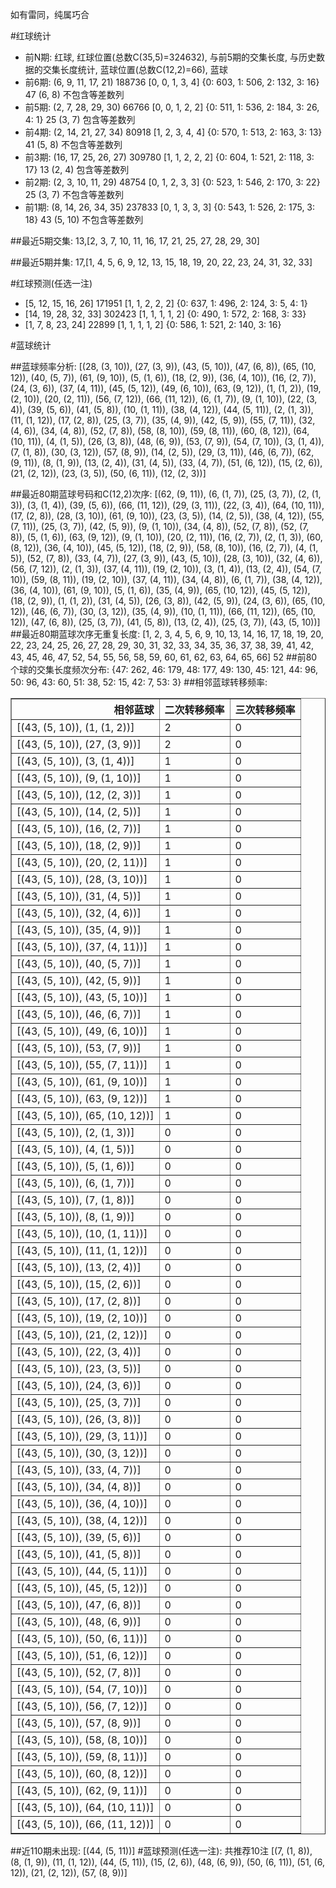 <!-- 
.. title: 大乐透15095期(2015-08-17)数据分析报告
.. slug: dlott-15095-2015-08-17-report
.. date: 2015-08-18 08:00:00 UTC+08:00
.. tags: Lottery
.. link: 
.. description: 
.. type: text
-->

如有雷同，纯属巧合

<!-- TEASER_END-->

#红球统计

- 前N期: 红球, 红球位置(总数C(35,5)=324632), 与前5期的交集长度, 与历史数据的交集长度统计, 蓝球位置(总数C(12,2)=66), 蓝球
- 前6期: (6, 9, 11, 17, 21) 188736 [0, 0, 1, 3, 4] {0: 603, 1: 506, 2: 132, 3: 16} 47 (6, 8) 不包含等差数列
- 前5期: (2, 7, 28, 29, 30) 66766 [0, 0, 1, 2, 2] {0: 511, 1: 536, 2: 184, 3: 26, 4: 1} 25 (3, 7) 包含等差数列
- 前4期: (2, 14, 21, 27, 34) 80918 [1, 2, 3, 4, 4] {0: 570, 1: 513, 2: 163, 3: 13} 41 (5, 8) 不包含等差数列
- 前3期: (16, 17, 25, 26, 27) 309780 [1, 1, 2, 2, 2] {0: 604, 1: 521, 2: 118, 3: 17} 13 (2, 4) 包含等差数列
- 前2期: (2, 3, 10, 11, 29) 48754 [0, 1, 2, 3, 3] {0: 523, 1: 546, 2: 170, 3: 22} 25 (3, 7) 不包含等差数列
- 前1期: (8, 14, 26, 34, 35) 237833 [0, 1, 3, 3, 3] {0: 543, 1: 526, 2: 175, 3: 18} 43 (5, 10) 不包含等差数列

##最近5期交集:
13,[2, 3, 7, 10, 11, 16, 17, 21, 25, 27, 28, 29, 30]

##最近5期并集:
17,[1, 4, 5, 6, 9, 12, 13, 15, 18, 19, 20, 22, 23, 24, 31, 32, 33]

#红球预测(任选一注)

- [5, 12, 15, 16, 26] 171951 [1, 1, 2, 2, 2] {0: 637, 1: 496, 2: 124, 3: 5, 4: 1}
- [14, 19, 28, 32, 33] 302423 [1, 1, 1, 1, 2] {0: 490, 1: 572, 2: 168, 3: 33}
- [1, 7, 8, 23, 24] 22899 [1, 1, 1, 1, 2] {0: 586, 1: 521, 2: 140, 3: 16}

#蓝球统计

##蓝球频率分析:
[(28, (3, 10)), (27, (3, 9)), (43, (5, 10)), (47, (6, 8)), (65, (10, 12)), (40, (5, 7)), (61, (9, 10)), (5, (1, 6)), (18, (2, 9)), (36, (4, 10)), (16, (2, 7)), (24, (3, 6)), (37, (4, 11)), (45, (5, 12)), (49, (6, 10)), (63, (9, 12)), (1, (1, 2)), (19, (2, 10)), (20, (2, 11)), (56, (7, 12)), (66, (11, 12)), (6, (1, 7)), (9, (1, 10)), (22, (3, 4)), (39, (5, 6)), (41, (5, 8)), (10, (1, 11)), (38, (4, 12)), (44, (5, 11)), (2, (1, 3)), (11, (1, 12)), (17, (2, 8)), (25, (3, 7)), (35, (4, 9)), (42, (5, 9)), (55, (7, 11)), (32, (4, 6)), (34, (4, 8)), (52, (7, 8)), (58, (8, 10)), (59, (8, 11)), (60, (8, 12)), (64, (10, 11)), (4, (1, 5)), (26, (3, 8)), (48, (6, 9)), (53, (7, 9)), (54, (7, 10)), (3, (1, 4)), (7, (1, 8)), (30, (3, 12)), (57, (8, 9)), (14, (2, 5)), (29, (3, 11)), (46, (6, 7)), (62, (9, 11)), (8, (1, 9)), (13, (2, 4)), (31, (4, 5)), (33, (4, 7)), (51, (6, 12)), (15, (2, 6)), (21, (2, 12)), (23, (3, 5)), (50, (6, 11)), (12, (2, 3))]

##最近80期蓝球号码和C(12,2)次序:
[(62, (9, 11)), (6, (1, 7)), (25, (3, 7)), (2, (1, 3)), (3, (1, 4)), (39, (5, 6)), (66, (11, 12)), (29, (3, 11)), (22, (3, 4)), (64, (10, 11)), (17, (2, 8)), (28, (3, 10)), (61, (9, 10)), (23, (3, 5)), (14, (2, 5)), (38, (4, 12)), (55, (7, 11)), (25, (3, 7)), (42, (5, 9)), (9, (1, 10)), (34, (4, 8)), (52, (7, 8)), (52, (7, 8)), (5, (1, 6)), (63, (9, 12)), (9, (1, 10)), (20, (2, 11)), (16, (2, 7)), (2, (1, 3)), (60, (8, 12)), (36, (4, 10)), (45, (5, 12)), (18, (2, 9)), (58, (8, 10)), (16, (2, 7)), (4, (1, 5)), (52, (7, 8)), (33, (4, 7)), (27, (3, 9)), (43, (5, 10)), (28, (3, 10)), (32, (4, 6)), (56, (7, 12)), (2, (1, 3)), (37, (4, 11)), (19, (2, 10)), (3, (1, 4)), (13, (2, 4)), (54, (7, 10)), (59, (8, 11)), (19, (2, 10)), (37, (4, 11)), (34, (4, 8)), (6, (1, 7)), (38, (4, 12)), (36, (4, 10)), (61, (9, 10)), (5, (1, 6)), (35, (4, 9)), (65, (10, 12)), (45, (5, 12)), (18, (2, 9)), (1, (1, 2)), (31, (4, 5)), (26, (3, 8)), (42, (5, 9)), (24, (3, 6)), (65, (10, 12)), (46, (6, 7)), (30, (3, 12)), (35, (4, 9)), (10, (1, 11)), (66, (11, 12)), (65, (10, 12)), (47, (6, 8)), (25, (3, 7)), (41, (5, 8)), (13, (2, 4)), (25, (3, 7)), (43, (5, 10))]
##最近80期蓝球次序无重复长度:
[1, 2, 3, 4, 5, 6, 9, 10, 13, 14, 16, 17, 18, 19, 20, 22, 23, 24, 25, 26, 27, 28, 29, 30, 31, 32, 33, 34, 35, 36, 37, 38, 39, 41, 42, 43, 45, 46, 47, 52, 54, 55, 56, 58, 59, 60, 61, 62, 63, 64, 65, 66] 52
##前80个球的交集长度频次分布:
{47: 262, 46: 179, 48: 177, 49: 130, 45: 121, 44: 96, 50: 96, 43: 60, 51: 38, 52: 15, 42: 7, 53: 3}
##相邻蓝球转移频率:
<table border="1" class="table table-striped dataframe">
  <thead>
    <tr style="text-align: right;">
      <th>相邻蓝球</th>
      <th>二次转移频率</th>
      <th>三次转移频率</th>
    </tr>
  </thead>
  <tbody>
    <tr>
      <td>[(43, (5, 10)), (1, (1, 2))]</td>
      <td>2</td>
      <td>0</td>
    </tr>
    <tr>
      <td>[(43, (5, 10)), (27, (3, 9))]</td>
      <td>2</td>
      <td>0</td>
    </tr>
    <tr>
      <td>[(43, (5, 10)), (3, (1, 4))]</td>
      <td>1</td>
      <td>0</td>
    </tr>
    <tr>
      <td>[(43, (5, 10)), (9, (1, 10))]</td>
      <td>1</td>
      <td>0</td>
    </tr>
    <tr>
      <td>[(43, (5, 10)), (12, (2, 3))]</td>
      <td>1</td>
      <td>0</td>
    </tr>
    <tr>
      <td>[(43, (5, 10)), (14, (2, 5))]</td>
      <td>1</td>
      <td>0</td>
    </tr>
    <tr>
      <td>[(43, (5, 10)), (16, (2, 7))]</td>
      <td>1</td>
      <td>0</td>
    </tr>
    <tr>
      <td>[(43, (5, 10)), (18, (2, 9))]</td>
      <td>1</td>
      <td>0</td>
    </tr>
    <tr>
      <td>[(43, (5, 10)), (20, (2, 11))]</td>
      <td>1</td>
      <td>0</td>
    </tr>
    <tr>
      <td>[(43, (5, 10)), (28, (3, 10))]</td>
      <td>1</td>
      <td>0</td>
    </tr>
    <tr>
      <td>[(43, (5, 10)), (31, (4, 5))]</td>
      <td>1</td>
      <td>0</td>
    </tr>
    <tr>
      <td>[(43, (5, 10)), (32, (4, 6))]</td>
      <td>1</td>
      <td>0</td>
    </tr>
    <tr>
      <td>[(43, (5, 10)), (35, (4, 9))]</td>
      <td>1</td>
      <td>0</td>
    </tr>
    <tr>
      <td>[(43, (5, 10)), (37, (4, 11))]</td>
      <td>1</td>
      <td>0</td>
    </tr>
    <tr>
      <td>[(43, (5, 10)), (40, (5, 7))]</td>
      <td>1</td>
      <td>0</td>
    </tr>
    <tr>
      <td>[(43, (5, 10)), (42, (5, 9))]</td>
      <td>1</td>
      <td>0</td>
    </tr>
    <tr>
      <td>[(43, (5, 10)), (43, (5, 10))]</td>
      <td>1</td>
      <td>0</td>
    </tr>
    <tr>
      <td>[(43, (5, 10)), (46, (6, 7))]</td>
      <td>1</td>
      <td>0</td>
    </tr>
    <tr>
      <td>[(43, (5, 10)), (49, (6, 10))]</td>
      <td>1</td>
      <td>0</td>
    </tr>
    <tr>
      <td>[(43, (5, 10)), (53, (7, 9))]</td>
      <td>1</td>
      <td>0</td>
    </tr>
    <tr>
      <td>[(43, (5, 10)), (55, (7, 11))]</td>
      <td>1</td>
      <td>0</td>
    </tr>
    <tr>
      <td>[(43, (5, 10)), (61, (9, 10))]</td>
      <td>1</td>
      <td>0</td>
    </tr>
    <tr>
      <td>[(43, (5, 10)), (63, (9, 12))]</td>
      <td>1</td>
      <td>0</td>
    </tr>
    <tr>
      <td>[(43, (5, 10)), (65, (10, 12))]</td>
      <td>1</td>
      <td>0</td>
    </tr>
    <tr>
      <td>[(43, (5, 10)), (2, (1, 3))]</td>
      <td>0</td>
      <td>0</td>
    </tr>
    <tr>
      <td>[(43, (5, 10)), (4, (1, 5))]</td>
      <td>0</td>
      <td>0</td>
    </tr>
    <tr>
      <td>[(43, (5, 10)), (5, (1, 6))]</td>
      <td>0</td>
      <td>0</td>
    </tr>
    <tr>
      <td>[(43, (5, 10)), (6, (1, 7))]</td>
      <td>0</td>
      <td>0</td>
    </tr>
    <tr>
      <td>[(43, (5, 10)), (7, (1, 8))]</td>
      <td>0</td>
      <td>0</td>
    </tr>
    <tr>
      <td>[(43, (5, 10)), (8, (1, 9))]</td>
      <td>0</td>
      <td>0</td>
    </tr>
    <tr>
      <td>[(43, (5, 10)), (10, (1, 11))]</td>
      <td>0</td>
      <td>0</td>
    </tr>
    <tr>
      <td>[(43, (5, 10)), (11, (1, 12))]</td>
      <td>0</td>
      <td>0</td>
    </tr>
    <tr>
      <td>[(43, (5, 10)), (13, (2, 4))]</td>
      <td>0</td>
      <td>0</td>
    </tr>
    <tr>
      <td>[(43, (5, 10)), (15, (2, 6))]</td>
      <td>0</td>
      <td>0</td>
    </tr>
    <tr>
      <td>[(43, (5, 10)), (17, (2, 8))]</td>
      <td>0</td>
      <td>0</td>
    </tr>
    <tr>
      <td>[(43, (5, 10)), (19, (2, 10))]</td>
      <td>0</td>
      <td>0</td>
    </tr>
    <tr>
      <td>[(43, (5, 10)), (21, (2, 12))]</td>
      <td>0</td>
      <td>0</td>
    </tr>
    <tr>
      <td>[(43, (5, 10)), (22, (3, 4))]</td>
      <td>0</td>
      <td>0</td>
    </tr>
    <tr>
      <td>[(43, (5, 10)), (23, (3, 5))]</td>
      <td>0</td>
      <td>0</td>
    </tr>
    <tr>
      <td>[(43, (5, 10)), (24, (3, 6))]</td>
      <td>0</td>
      <td>0</td>
    </tr>
    <tr>
      <td>[(43, (5, 10)), (25, (3, 7))]</td>
      <td>0</td>
      <td>0</td>
    </tr>
    <tr>
      <td>[(43, (5, 10)), (26, (3, 8))]</td>
      <td>0</td>
      <td>0</td>
    </tr>
    <tr>
      <td>[(43, (5, 10)), (29, (3, 11))]</td>
      <td>0</td>
      <td>0</td>
    </tr>
    <tr>
      <td>[(43, (5, 10)), (30, (3, 12))]</td>
      <td>0</td>
      <td>0</td>
    </tr>
    <tr>
      <td>[(43, (5, 10)), (33, (4, 7))]</td>
      <td>0</td>
      <td>0</td>
    </tr>
    <tr>
      <td>[(43, (5, 10)), (34, (4, 8))]</td>
      <td>0</td>
      <td>0</td>
    </tr>
    <tr>
      <td>[(43, (5, 10)), (36, (4, 10))]</td>
      <td>0</td>
      <td>0</td>
    </tr>
    <tr>
      <td>[(43, (5, 10)), (38, (4, 12))]</td>
      <td>0</td>
      <td>0</td>
    </tr>
    <tr>
      <td>[(43, (5, 10)), (39, (5, 6))]</td>
      <td>0</td>
      <td>0</td>
    </tr>
    <tr>
      <td>[(43, (5, 10)), (41, (5, 8))]</td>
      <td>0</td>
      <td>0</td>
    </tr>
    <tr>
      <td>[(43, (5, 10)), (44, (5, 11))]</td>
      <td>0</td>
      <td>0</td>
    </tr>
    <tr>
      <td>[(43, (5, 10)), (45, (5, 12))]</td>
      <td>0</td>
      <td>0</td>
    </tr>
    <tr>
      <td>[(43, (5, 10)), (47, (6, 8))]</td>
      <td>0</td>
      <td>0</td>
    </tr>
    <tr>
      <td>[(43, (5, 10)), (48, (6, 9))]</td>
      <td>0</td>
      <td>0</td>
    </tr>
    <tr>
      <td>[(43, (5, 10)), (50, (6, 11))]</td>
      <td>0</td>
      <td>0</td>
    </tr>
    <tr>
      <td>[(43, (5, 10)), (51, (6, 12))]</td>
      <td>0</td>
      <td>0</td>
    </tr>
    <tr>
      <td>[(43, (5, 10)), (52, (7, 8))]</td>
      <td>0</td>
      <td>0</td>
    </tr>
    <tr>
      <td>[(43, (5, 10)), (54, (7, 10))]</td>
      <td>0</td>
      <td>0</td>
    </tr>
    <tr>
      <td>[(43, (5, 10)), (56, (7, 12))]</td>
      <td>0</td>
      <td>0</td>
    </tr>
    <tr>
      <td>[(43, (5, 10)), (57, (8, 9))]</td>
      <td>0</td>
      <td>0</td>
    </tr>
    <tr>
      <td>[(43, (5, 10)), (58, (8, 10))]</td>
      <td>0</td>
      <td>0</td>
    </tr>
    <tr>
      <td>[(43, (5, 10)), (59, (8, 11))]</td>
      <td>0</td>
      <td>0</td>
    </tr>
    <tr>
      <td>[(43, (5, 10)), (60, (8, 12))]</td>
      <td>0</td>
      <td>0</td>
    </tr>
    <tr>
      <td>[(43, (5, 10)), (62, (9, 11))]</td>
      <td>0</td>
      <td>0</td>
    </tr>
    <tr>
      <td>[(43, (5, 10)), (64, (10, 11))]</td>
      <td>0</td>
      <td>0</td>
    </tr>
    <tr>
      <td>[(43, (5, 10)), (66, (11, 12))]</td>
      <td>0</td>
      <td>0</td>
    </tr>
  </tbody>
</table>
##近110期未出现:
[(44, (5, 11))]
#蓝球预测(任选一注):
共推荐10注
[(7, (1, 8)), (8, (1, 9)), (11, (1, 12)), (44, (5, 11)), (15, (2, 6)), (48, (6, 9)), (50, (6, 11)), (51, (6, 12)), (21, (2, 12)), (57, (8, 9))]

